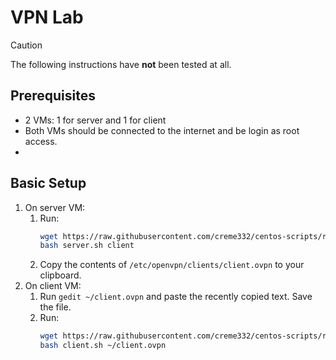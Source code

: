 # VPN Lab

>[!CAUTION]
The following instructions have **not** been tested at all.

## Prerequisites

- 2 VMs: 1 for server and 1 for client
- Both VMs should be connected to the internet and be login as root access.
- 

## Basic Setup

1. On server VM:
   1.  Run:
       ```bash
       wget https://raw.githubusercontent.com/creme332/centos-scripts/refs/heads/vpn/vpn-lab/server.sh
       bash server.sh client
       ```
   2. Copy the contents of `/etc/openvpn/clients/client.ovpn` to your clipboard.
2. On client VM:
   1. Run `gedit ~/client.ovpn` and paste the recently copied text. Save the file.
   2. Run:
      ```bash
      wget https://raw.githubusercontent.com/creme332/centos-scripts/refs/heads/vpn/vpn-lab/client.sh
      bash client.sh ~/client.ovpn
      ```